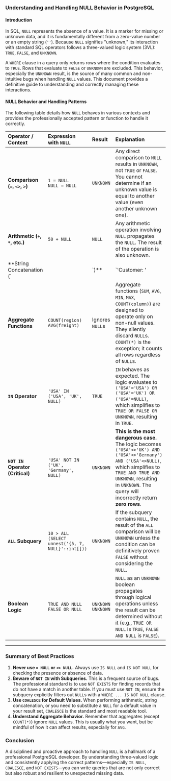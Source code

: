 ### **Understanding and Handling NULL Behavior in PostgreSQL**

#### **Introduction**

In SQL, `NULL` represents the absence of a value. It is a marker for missing or unknown data, and it is fundamentally different from a zero-value number or an empty string (`''`). Because `NULL` signifies "unknown," its interaction with standard SQL operators follows a three-valued logic system (3VL): `TRUE`, `FALSE`, and `UNKNOWN`.

A `WHERE` clause in a query only returns rows where the condition evaluates to `TRUE`. Rows that evaluate to `FALSE` or `UNKNOWN` are excluded. This behavior, especially the `UNKNOWN` result, is the source of many common and non-intuitive bugs when handling `NULL` values. This document provides a definitive guide to understanding and correctly managing these interactions.

#### **NULL Behavior and Handling Patterns**

The following table details how `NULL` behaves in various contexts and provides the professionally accepted pattern or function to handle it correctly.

| Operator / Context               | Expression with `NULL`                            | Result                   | Explanation                                                                                                                                                                                                                                | Correct Pattern / Workaround                                                                                                                                    | Northwind Example of Correct Pattern                                                                                                                                               |
| :------------------------------- | :------------------------------------------------ | :----------------------- | :----------------------------------------------------------------------------------------------------------------------------------------------------------------------------------------------------------------------------------------- | :-------------------------------------------------------------------------------------------------------------------------------------------------------------- | :--------------------------------------------------------------------------------------------------------------------------------------------------------------------------------- |
| **Comparison (`=`, `<>`, `>`)**  | `1 = NULL` <br> `NULL = NULL`                     | `UNKNOWN`                | Any direct comparison to `NULL` results in `UNKNOWN`, not `TRUE` or `FALSE`. You cannot determine if an unknown value is equal to another value (even another unknown one).                                                                | Use `IS NULL`, `IS NOT NULL`, or the `NULL`-safe operator `IS NOT DISTINCT FROM`.                                                                               | `SELECT company_name, region FROM customers WHERE region IS NULL;`                                                                                                                 |
| **Arithmetic (`+`, `*`, etc.)**  | `50 + NULL`                                       | `NULL`                   | Any arithmetic operation involving `NULL` propagates the `NULL`. The result of the operation is also unknown.                                                                                                                              | Use `COALESCE(column, 0)` to treat `NULL` as zero (or another appropriate default) before the operation.                                                        | `SELECT unit_price, units_in_stock, COALESCE(unit_price, 0) * units_in_stock AS stock_value FROM products;`                                                                        |
| **String Concatenation (`        |                                                   | `)**                     | `'Customer: '                                                                                                                                                                                                                              |                                                                                                                                                                 | NULL`                                                                                                                                                                              | `NULL` | In standard PostgreSQL, concatenating any string with `NULL` results in `NULL`. | Use `COALESCE(column, '')` to treat `NULL` as an empty string. The `CONCAT()` function also handles `NULL` gracefully by ignoring it. | `SELECT CONCAT(first_name, ' ', last_name) AS full_name FROM employees; -- CONCAT ignores NULLs if a part of the name were NULL` |
| **Aggregate Functions**          | `COUNT(region)` <br> `AVG(freight)`               | Ignores `NULL`s          | Aggregate functions (`SUM`, `AVG`, `MIN`, `MAX`, `COUNT(column)`) are designed to operate only on non-null values. They silently discard `NULL`s. `COUNT(*)` is the exception; it counts all rows regardless of `NULL`s.                   | This is typically the desired behavior. If `NULL` should be treated as zero in a calculation, use `COALESCE` inside the aggregate: `AVG(COALESCE(freight, 0))`. | `SELECT COUNT(*), COUNT(region) FROM customers; -- The second count will be lower as it ignores NULL regions.`                                                                     |
| **`IN` Operator**                | `'USA' IN ('USA', 'UK', NULL)`                    | `TRUE`                   | `IN` behaves as expected. The logic evaluates to `('USA'='USA') OR ('USA'='UK') OR ('USA'=NULL)`, which simplifies to `TRUE OR FALSE OR UNKNOWN`, resulting in `TRUE`.                                                                     | No workaround is necessary; `IN` is `NULL`-safe.                                                                                                                | `SELECT company_name, country FROM customers WHERE country IN ('USA', 'UK', 'Canada');`                                                                                            |
| **`NOT IN` Operator (Critical)** | `'USA' NOT IN ('UK', 'Germany', NULL)`            | `UNKNOWN`                | **This is the most dangerous case.** The logic becomes `('USA'<>'UK') AND ('USA'<>'Germany') AND ('USA'<>NULL)`, which simplifies to `TRUE AND TRUE AND UNKNOWN`, resulting in `UNKNOWN`. The query will incorrectly return **zero rows**. | **1. (Best)** Use `NOT EXISTS`. <br> **2.** Filter the subquery: `... WHERE column IS NOT NULL`.                                                                | `SELECT company_name FROM shippers s WHERE NOT EXISTS (SELECT 1 FROM orders o WHERE o.ship_via = s.shipper_id AND o.order_id = 11077); -- This is the robust "anti-join" pattern.` |
| **`ALL` Subquery**               | `10 > ALL (SELECT unnest('{5, 7, NULL}'::int[]))` | `UNKNOWN`                | If the subquery contains `NULL`, the result of the `ALL` comparison will be `UNKNOWN` unless the condition can be definitively proven `FALSE` without considering the `NULL`.                                                              | Ensure the subquery cannot return `NULL`s.                                                                                                                      | `SELECT product_name FROM products WHERE unit_price > ALL (SELECT unit_price FROM products WHERE category_id = 8 AND unit_price IS NOT NULL);`                                     |
| **Boolean Logic**                | `TRUE AND NULL` <br> `FALSE OR NULL`              | `UNKNOWN` <br> `UNKNOWN` | `NULL` as an `UNKNOWN` boolean propagates through logical operations unless the result can be determined without it (e.g., `TRUE OR NULL` is `TRUE`, `FALSE AND NULL` is `FALSE`).                                                         | Design application logic to handle three states or use `COALESCE` to convert `NULL` booleans to `TRUE` or `FALSE` explicitly if a binary outcome is required.   | `SELECT product_name, discontinued FROM products WHERE COALESCE(discontinued = 1, FALSE); -- Converts potential NULLs in the boolean check to FALSE`                               |

---

### **Summary of Best Practices**

1.  **Never use `= NULL` or `<> NULL`.** Always use `IS NULL` and `IS NOT NULL` for checking the presence or absence of data.
2.  **Beware of `NOT IN` with Subqueries.** This is a frequent source of bugs. The professional standard is to use `NOT EXISTS` for finding records that do not have a match in another table. If you must use `NOT IN`, ensure the subquery explicitly filters out `NULL`s with a `WHERE ... IS NOT NULL` clause.
3.  **Use `COALESCE` for Default Values.** When performing arithmetic, string concatenation, or you need to substitute a `NULL` for a default value in your result set, `COALESCE` is the standard and most readable tool.
4.  **Understand Aggregate Behavior.** Remember that aggregates (except `COUNT(*)`) ignore `NULL` values. This is usually what you want, but be mindful of how it can affect results, especially for `AVG`.

### **Conclusion**

A disciplined and proactive approach to handling `NULL` is a hallmark of a professional PostgreSQL developer. By understanding three-valued logic and consistently applying the correct patterns—especially `IS NULL`, `COALESCE`, and `NOT EXISTS`—you can write queries that are not only correct but also robust and resilient to unexpected missing data.
